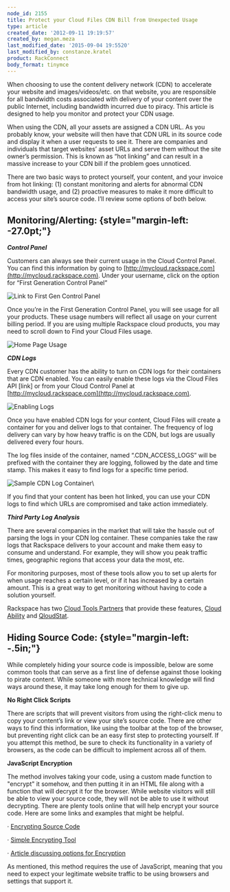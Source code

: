 ```yaml
---
node_id: 2155
title: Protect your Cloud Files CDN Bill from Unexpected Usage
type: article
created_date: '2012-09-11 19:19:57'
created_by: megan.meza
last_modified_date: '2015-09-04 19:5520'
last_modified_by: constanze.kratel
product: RackConnect
body_format: tinymce
---
```


When choosing to use the content delivery network (CDN) to accelerate
your website and images/videos/etc. on that website, you are responsible
for all bandwidth costs associated with delivery of your content over
the public Internet, including bandwidth incurred due to piracy.  This
article is designed to help you monitor and protect your CDN usage. 

When using the CDN, all your assets are assigned a CDN URL.  As you
probably know, your website will then have that CDN URL in its source
code and display it when a user requests to see it.  There are companies
and individuals that target websites&rsquo; asset URLs and serve them without
the site owner&rsquo;s permission.  This is known as &ldquo;hot linking&rdquo; and can
result in a massive increase to your CDN bill if the problem goes
unnoticed. 

 There are two basic ways to protect yourself, your content, and your
invoice from hot linking:  (1) constant monitoring and alerts for
abnormal CDN bandwidth usage, and (2) proactive measures to make it more
difficult to access your site&rsquo;s source code.  I&rsquo;ll review some options
of both below.

 

Monitoring/Alerting: {style="margin-left: -27.0pt;"}
--------------------

***Control Panel***

Customers can always see their current usage in the Cloud Control
Panel.  You can find this information by going to
[http://mycloud.rackspace.com](http://mycloud.rackspace.com).  Under
your username, click on the option for &ldquo;First Generation Control Panel&rdquo;

 ![Link to First Gen Control
Panel](http://www.rackspace.com/knowledge_center/sites/default/files/field/image/cfoncp_0.jpg)

 Once you&rsquo;re in the First Generation Control Panel, you will see usage
for all your products.  These usage numbers will reflect all usage on
your current billing period.  If you are using multiple Rackspace cloud
products, you may need to scroll down to Find your Cloud Files usage. 

![Home Page
Usage](http://www.rackspace.com/knowledge_center/sites/default/files/field/image/cfusage_0.jpg)

***CDN Logs***

Every CDN customer has the ability to turn on CDN logs for their
containers that are CDN enabled.  You can easily enable these logs via
the Cloud Files API [link] or from your Cloud Control Panel at
[http://mycloud.rackspace.com](http://mycloud.rackspace.com).

![Enabling
Logs](http://www.rackspace.com/knowledge_center/sites/default/files/field/image/enablelogs_0.jpg) 

Once you have enabled CDN logs for your content, Cloud Files will create
a container for you and deliver logs to that container.  The frequency
of log delivery can vary by how heavy traffic is on the CDN, but logs
are usually delivered every four hours. 

 The log files inside of the container, named &ldquo;.CDN\_ACCESS\_LOGS&rdquo; will
be prefixed with the container they are logging, followed by the date
and time stamp.   This makes it easy to find logs for a specific time
period. 

![Sample CDN Log
Container](http://www.rackspace.com/knowledge_center/sites/default/files/field/image/cfaccesslogs_0.jpg)\
 

If you find that your content has been hot linked, you can use your CDN
logs to find which URLs are compromised and take action immediately. 

 

***Third Party Log Analysis***

 There are several companies in the market that will take the hassle out
of parsing the logs in your CDN log container.  These companies take the
raw logs that Rackspace delivers to your account and make them easy to
consume and understand.  For example, they will show you peak traffic
times, geographic regions that access your data the most, etc. 

 For monitoring purposes, most of these tools allow you to set up alerts
for when usage reaches a certain level, or if it has increased by a
certain amount.  This is a great way to get monitoring without having to
code a solution yourself.

 Rackspace has two [Cloud Tools
Partners](https://cloudtools.rackspace.com/home) that provide these
features, [Cloud
Ability](https://cloudtools.rackspace.com/apps/445?1601080659) and
[QloudStat](https://cloudtools.rackspace.com/apps/399?1814232928).   

 

Hiding Source Code: {style="margin-left: -.5in;"}
-------------------

While completely hiding your source code is impossible, below are some
common tools that can serve as a first line of defense against those
looking to pirate content.  While someone with more technical knowledge
will find ways around these, it may take long enough for them to give
up. 

**No Right Click Scripts**

There are scripts that will prevent visitors from using the right-click
menu to copy your content&rsquo;s link or view your site&rsquo;s source code.  There
are other ways to find this information, like using the toolbar at the
top of the browser, but preventing right click can be an easy first step
to protecting yourself.  If you attempt this method, be sure to check
its functionality in a variety of browsers, as the code can be difficult
to implement across all of them. 

 **JavaScript Encryption**

The method involves taking your code, using a custom made function to
"encrypt" it somehow, and then putting it in an HTML file along with a
function that will decrypt it for the browser. While website visitors
will still be able to view your source code, they will not be able to
use it without decrypting.  There are plenty tools online that will help
encrypt your source code.  Here are some links and examples that might
be helpful. 

 

&middot;      [Encrypting Source
Code](http://www.blackbeltcoder.com/Articles/mfc/encrypting-source-code)

&middot;      [Simple Encrypting
Tool](http://www.webtoolhub.com/tn561359-html-encrypter.aspx) 

&middot;      [Article discussing options for
Encryption](http://www.htmlguard.com/articles/about-html-source-code-encryption/)

 As mentioned, this method requires the use of JavaScript, meaning that
you need to expect your legitimate website traffic to be using browsers
and settings that support it. 

 

